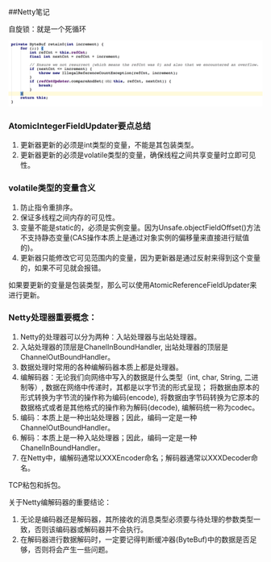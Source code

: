 ##Netty笔记

自旋锁：就是一个死循环

![自旋锁](img/自旋锁.png)


### AtomicIntegerFieldUpdater要点总结
1. 更新器更新的必须是int类型的变量，不能是其包装类型。
2. 更新器更新的必须是volatile类型的变量，确保线程之间共享变量时立即可见性。


### volatile类型的变量含义

1. 防止指令重排序。
2. 保证多线程之间内存的可见性。
3. 变量不能是static的，必须是实例变量。因为Unsafe.objectFieldOffset()方法不支持静态变量(CAS操作本质上是通过对象实例的偏移量来直接进行赋值的)。
4. 更新器只能修改它可见范围内的变量，因为更新器是通过反射来得到这个变量的，如果不可见就会报错。

如果要更新的变量是包装类型，那么可以使用AtomicReferenceFieldUpdater来进行更新。


### Netty处理器重要概念：

1. Netty的处理器可以分为两种：入站处理器与出站处理器。
2. 入站处理器的顶层是ChanelInBoundHandler, 出站处理器的顶层是ChannelOutBoundHandler。
3. 数据处理时常用的各种编解码器本质上都是处理器。
4. 编解码器：无论我们向网络中写入的数据是什么类型（int, char, String, 二进制等）, 数据在网络中传递时，其都是以字节流的形式呈现；
将数据由原本的形式转换为字节流的操作称为编码(encode), 将数据由字节码转换为它原本的数据格式或者是其他格式的操作称为解码(decode),
编解码统一称为codec。
5. 编码：本质上是一种出站处理器；因此，编码一定是一种ChannelOutBoundHandler。
6. 解码：本质上是一种入站处理器；因此，编码一定是一种ChanelInBoundHandler。
7. 在Netty中，编解码通常以XXXEncoder命名；解码器通常以XXXDecoder命名。

TCP粘包和拆包。

关于Netty编解码器的重要结论：
1. 无论是编码器还是解码器，其所接收的消息类型必须要与待处理的参数类型一致，否则该编码器或解码器并不会执行。
2. 在解码器进行数据解码时，一定要记得判断缓冲器(ByteBuf)中的数据是否足够，否则将会产生一些问题。






























































































